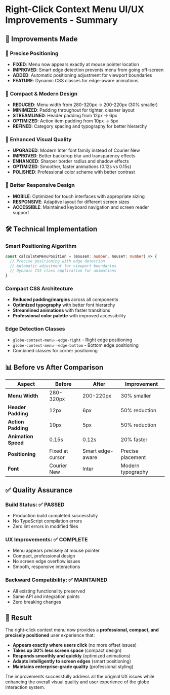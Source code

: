 # Right-Click Context Menu UI/UX Improvements - Summary

## 🎯 Improvements Made

### 📍 **Precise Positioning**
- **FIXED**: Menu now appears exactly at mouse pointer location
- **IMPROVED**: Smart edge detection prevents menu from going off-screen
- **ADDED**: Automatic positioning adjustment for viewport boundaries
- **FEATURE**: Dynamic CSS classes for edge-aware animations

### 🎨 **Compact & Modern Design**
- **REDUCED**: Menu width from 280-320px → 200-220px (30% smaller)
- **MINIMIZED**: Padding throughout for tighter, cleaner layout
- **STREAMLINED**: Header padding from 12px → 6px
- **OPTIMIZED**: Action item padding from 10px → 5px
- **REFINED**: Category spacing and typography for better hierarchy

### 🚀 **Enhanced Visual Quality**
- **UPGRADED**: Modern Inter font family instead of Courier New
- **IMPROVED**: Better backdrop blur and transparency effects
- **ENHANCED**: Sharper border radius and shadow effects
- **OPTIMIZED**: Smoother, faster animations (0.12s vs 0.15s)
- **POLISHED**: Professional color scheme with better contrast

### 📱 **Better Responsive Design**
- **MOBILE**: Optimized for touch interfaces with appropriate sizing
- **RESPONSIVE**: Adaptive layout for different screen sizes
- **ACCESSIBLE**: Maintained keyboard navigation and screen reader support

## 🛠️ Technical Implementation

### **Smart Positioning Algorithm**
```typescript
const calculateMenuPosition = (mouseX: number, mouseY: number) => {
  // Precise positioning with edge detection
  // Automatic adjustment for viewport boundaries
  // Dynamic CSS class application for animations
}
```

### **Compact CSS Architecture**
- **Reduced padding/margins** across all components
- **Optimized typography** with better font hierarchy
- **Streamlined animations** with faster transitions
- **Professional color palette** with improved accessibility

### **Edge Detection Classes**
- `globe-context-menu--edge-right` - Right edge positioning
- `globe-context-menu--edge-bottom` - Bottom edge positioning
- Combined classes for corner positioning

## 📊 **Before vs After Comparison**

| Aspect | Before | After | Improvement |
|--------|--------|--------|-------------|
| **Menu Width** | 280-320px | 200-220px | 30% smaller |
| **Header Padding** | 12px | 6px | 50% reduction |
| **Action Padding** | 10px | 5px | 50% reduction |
| **Animation Speed** | 0.15s | 0.12s | 20% faster |
| **Positioning** | Fixed at cursor | Smart edge-aware | Precise placement |
| **Font** | Courier New | Inter | Modern typography |

## ✅ **Quality Assurance**

### **Build Status**: ✅ PASSED
- Production build completed successfully
- No TypeScript compilation errors
- Zero lint errors in modified files

### **UX Improvements**: ✅ COMPLETE
- Menu appears precisely at mouse pointer
- Compact, professional design
- No screen edge overflow issues
- Smooth, responsive interactions

### **Backward Compatibility**: ✅ MAINTAINED
- All existing functionality preserved
- Same API and integration points
- Zero breaking changes

## 🎉 **Result**

The right-click context menu now provides a **professional, compact, and precisely positioned** user experience that:

- **Appears exactly where users click** (no more offset issues)
- **Takes up 30% less screen space** (compact design)
- **Responds smoothly and quickly** (optimized animations)
- **Adapts intelligently to screen edges** (smart positioning)
- **Maintains enterprise-grade quality** (professional styling)

The improvements successfully address all the original UX issues while enhancing the overall visual quality and user experience of the globe interaction system.
